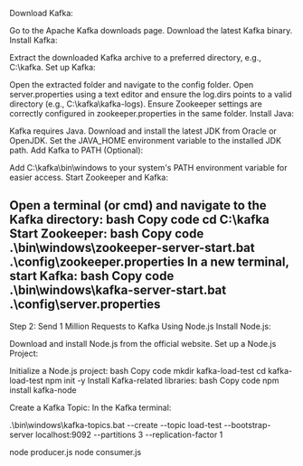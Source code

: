 Download Kafka:

Go to the Apache Kafka downloads page.
Download the latest Kafka binary.
Install Kafka:

Extract the downloaded Kafka archive to a preferred directory, e.g., C:\kafka.
Set up Kafka:

Open the extracted folder and navigate to the config folder.
Open server.properties using a text editor and ensure the log.dirs points to a valid directory (e.g., C:\kafka\kafka-logs).
Ensure Zookeeper settings are correctly configured in zookeeper.properties in the same folder.
Install Java:

Kafka requires Java. Download and install the latest JDK from Oracle or OpenJDK.
Set the JAVA_HOME environment variable to the installed JDK path.
Add Kafka to PATH (Optional):

Add C:\kafka\bin\windows to your system's PATH environment variable for easier access.
Start Zookeeper and Kafka:

Open a terminal (or cmd) and navigate to the Kafka directory:
bash
Copy code
cd C:\kafka
Start Zookeeper:
bash
Copy code
.\bin\windows\zookeeper-server-start.bat .\config\zookeeper.properties
In a new terminal, start Kafka:
bash
Copy code
.\bin\windows\kafka-server-start.bat .\config\server.properties
----------------------------------------------------------------------------------
Step 2: Send 1 Million Requests to Kafka Using Node.js
Install Node.js:

Download and install Node.js from the official website.
Set up a Node.js Project:

Initialize a Node.js project:
bash
Copy code
mkdir kafka-load-test
cd kafka-load-test
npm init -y
Install Kafka-related libraries:
bash
Copy code
npm install kafka-node


Create a Kafka Topic: In the Kafka terminal:

.\bin\windows\kafka-topics.bat --create --topic load-test --bootstrap-server localhost:9092 --partitions 3 --replication-factor 1

node producer.js
node consumer.js
